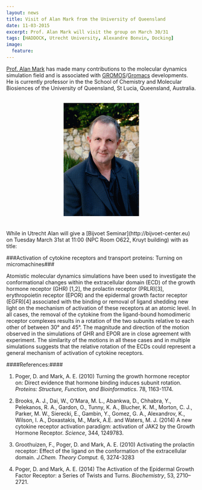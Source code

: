 ```yaml
---
layout: news
title: Visit of Alan Mark from the University of Queensland
date: 11-03-2015
excerpt: Prof. Alan Mark will visit the group on March 30/31
tags: [HADDOCK, Utrecht University, Alexandre Bonvin, Docking]
image:
  feature:
---
```

[Prof. Alan Mark](http://staff.scmb.uq.edu.au/staff/alan-mark) has made many contributions to the molecular dynamics simulation field and is associated with [GROMOS](http://www.gromos.net)/[Gromacs](http://www.gromacs.org) developments.
He is currently professor in the the School of Chemistry and Molecular Biosiences of the University of Queensland, St Lucia, Queensland, Australia.

<BR>
   <center><img src="/images/posts/AlanMark.gif"></center>
<BR>
<BR>
While in Utrecht Alan will give a [Bijvoet Seminar](http://bijvoet-center.eu) on Tuesday March 31st at 11:00 (NPC Room O622, Kruyt building) with as title:


###Activation of cytokine receptors and transport proteins: Turning on micromachines###


Atomistic molecular dynamics simulations have been used to investigate the conformational changes within the extracellular domain (ECD) of the growth hormone receptor (GHR) [1,2], the prolactin receptor (PRLR)[3], erythropoietin receptor (EPOR) and the epidermal growth factor receptor (EGFR)[4] associated with the binding or removal of ligand shedding new light on the mechanism of activation of these receptors at an atomic level. In all cases, the removal of the cytokine from the ligand-bound homodimeric receptor complexes results in a rotation of the two subunits relative to each other of between 30° and 45°. The magnitude and direction of the motion observed in the simulations of GHR and EPOR are in close agreement with experiment. The similarity of the motions in all these cases and in multiple simulations suggests that the relative rotation of the ECDs could represent a general mechanism of activation of cytokine receptors.




####References:####

   1. Poger, D. and Mark, A. E. (2010) Turning the growth hormone receptor on: Direct evidence that hormone binding induces subunit rotation. *Proteins: Structure, Function, and Bioinformatics*. 78, 1163-1174.

   2. Brooks, A. J., Dai, W., O’Mara, M. L., Abankwa, D., Chhabra, Y., Pelekanos, R. A., Gardon, O., Tunny, K. A., Blucher, K. M., Morton, C. J., Parker, M. W., Sierecki, E., Gambin, Y., Gomez, G. A., Alexandrov, K., Wilson, I. A., Doxastakis, M., Mark, A.E. and Waters, M. J. (2014) A new cytokine receptor activation paradigm: activation of JAK2 by the Growth Hormone Receptor. *Science*, 344, 1249783.

   3. Groothuizen, F., Poger, D. and Mark, A. E. (2010)  Activating the prolactin receptor: Effect of the ligand on the conformation of the extracellular domain.  *J.Chem. Theory Comput.* 6, 3274-3283

   4. Poger, D. and Mark, A. E. (2014) The Activation of the Epidermal Growth Factor Receptor: a Series of Twists and Turns. *Biochemistry*, 53, 2710–2721.
